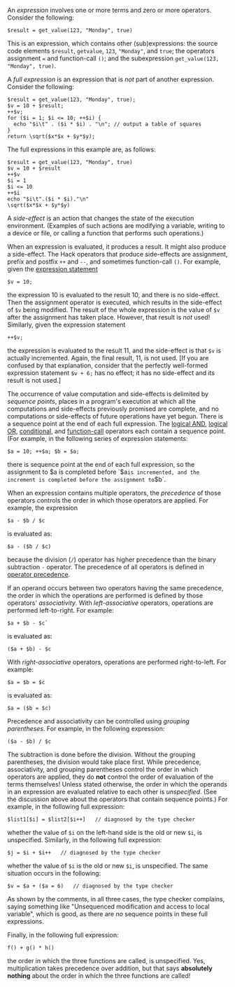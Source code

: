 An *expression* involves one or more terms and zero or more operators.  Consider the following:

```Hack
$result = get_value(123, "Monday", true)
```

This is an expression, which contains other (sub)expressions: the source code elements `$result`, `getvalue`, `123`, `"Monday"`,
and `true`; the operators assignment `=` and function-call `()`; and the subexpression `get_value(123, "Monday", true)`.

A *full expression* is an expression that is *not* part of another expression.  Consider the following:

```Hack
$result = get_value(123, "Monday", true);
$v = 10 + $result;
++$v;
for ($i = 1; $i <= 10; ++$i) {
  echo "$i\t" . ($i * $i) . "\n"; // output a table of squares
}
return \sqrt($x*$x + $y*$y);
```

The full expressions in this example are, as follows:

```Hack
$result = get_value(123, "Monday", true)
$v = 10 + $result
++$v
$i = 1
$i <= 10
++$i
echo "$i\t".($i * $i)."\n"
\sqrt($x*$x + $y*$y)
```

A *side-effect* is an action that changes the state of the execution environment. (Examples of such actions are modifying a variable,
writing to a device or file, or calling a function that performs such operations.)

When an expression is evaluated, it produces a result. It might also produce a side-effect. The Hack operators that produce side-effects are
assignment, prefix and postfix `++` and `--`, and sometimes function-call `()`.  For example, given the
[expression statement](../statements/expression-statements.md)

```Hack
$v = 10;
```

the expression 10 is evaluated to the result 10, and there is no side-effect. Then the assignment operator is executed, which results in the
side-effect of `$v` being modified. The result of the whole expression is the value of `$v` after the assignment has taken place. However,
that result is *not* used! Similarly, given the expression statement

```Hack
++$v;
```

the expression is evaluated to the result 11, and the side-effect is that `$v` is actually incremented. Again, the final result, 11, is not
used.  [If you are confused by that explanation, consider that the perfectly well-formed expression statement `$v + 6;` has no effect; it
has no side-effect and its result is not used.]

The occurrence of value computation and side-effects is delimited by *sequence points*, places in a program's execution at which all
the computations and side-effects previously promised are complete, and no computations or side-effects of future operations have yet
begun. There is a sequence point at the end of each full expression. The [logical AND](logical-AND.md), [logical OR](logical-inclusive-OR.md),
[conditional](conditional.md), and [function-call](function-call.md) operators each contain a sequence point. (For example, in the following
series of expression statements:

```Hack
$a = 10; ++$a; $b = $a;
```

there is sequence point at the end of each full expression, so the assignment to $a is completed before `$a` is incremented, and the
increment is completed before the assignment to `$b`.

When an expression contains multiple operators, the *precedence* of those operators controls the order in which those operators are
applied. For example, the expression

```Hack
$a - $b / $c
```

is evaluated as:

```Hack
$a - ($b / $c)
```

because the division (`/`) operator has higher precedence than the binary subtraction `-` operator.  The precedence of all operators is
defined in [operator precedence](operator-precedence.md).

If an operand occurs between two operators having the same precedence, the order in which the operations are performed is defined by those
operators' *associativity*. With *left-associative* operators, operations are performed left-to-right.  For example:

```Hack
$a + $b - $c`
```

is evaluated as:

```Hack
($a + $b) - $c
```

With *right-associative* operators, operations are performed right-to-left.  For example:

```Hack
$a = $b = $c
```

is evaluated as:

```Hack
$a = ($b = $c)
```

Precedence and associativity can be controlled using *grouping parentheses*. For example, in the following expression:

```Hack
($a - $b) / $c
```

The subtraction is done before the division. Without the grouping parentheses, the division would take place first.
While precedence, associativity, and grouping parentheses control the order in which operators are applied, they do **not** control
the order of evaluation of the terms themselves! Unless stated otherwise, the order in which the operands in an expression are evaluated
relative to each other is *unspecified*. (See the discussion above about the operators that contain sequence points.)  For example, in
the following full expression:

```Hack
$list1[$i] = $list2[$i++]   // diagnosed by the type checker
```

whether the value of `$i` on the left-hand side is the old or new `$i`, is unspecified. Similarly, in the following full expression:

```Hack
$j = $i + $i++   // diagnosed by the type checker
```

whether the value of `$i` is the old or new `$i`, is unspecified. The same situation occurs in the following:

```Hack
$v = $a + ($a = 6)   // diagnosed by the type checker
```

As shown by the comments, in all three cases, the type checker complains, saying something like "Unsequenced modification and access
to local variable", which is good, as there are *no* sequence points in these full expressions.

Finally, in the following full expression:

```Hack
f() + g() * h()
```

the order in which the three functions are called, is unspecified.  Yes, multiplication takes precedence over addition, but that
says **absolutely nothing** about the order in which the three functions are called!
